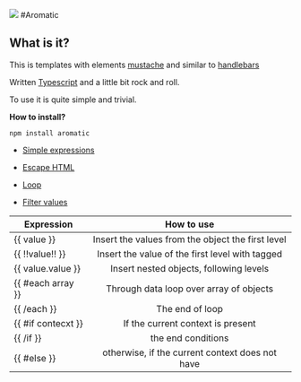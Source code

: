 ![](http://i12.pixs.ru/storage/6/9/6/cat1000x50_7197344_24826696.jpg)
#Aromatic
## **What is it?**

This is templates with elements [mustache](http://mustache.github.io/) and similar to [handlebars](http://handlebarsjs.com/)

Written [Typescript](http://www.typescriptlang.org/) and a little bit rock and roll.

To use it is quite simple and trivial.


**How to install?**

```
npm install aromatic
```


* [Simple expressions](https://github.com/agoalofalife/aromatic/wiki/Simple-expressions) 

* [Escape HTML](https://github.com/agoalofalife/aromatic/wiki/Escape-HTML)

* [Loop](https://github.com/agoalofalife/aromatic/wiki/Loop)

* [Filter values](https://github.com/agoalofalife/aromatic/wiki/Custom-Filter-function)


| Expression         	|                     How to use                    	|
|--------------------	|:-------------------------------------------------:	|
| {{ value }}        	| Insert the values from the object the first level 	|
| {{ !!value!! }}    	|  Insert the value of the first level with tagged  	|
| {{ value.value }}  	|      Insert nested objects, following levels      	|
| {{ #each array }}  	| Through data loop over array of objects           	|
| {{ /each }}        	| The end of loop                                   	|
| {{ #if contecxt }} 	| If the current context is present                 	|
| {{ /if }}          	| the end conditions                                	|
| {{ #else }}        	| otherwise, if the current context does not have   	|



